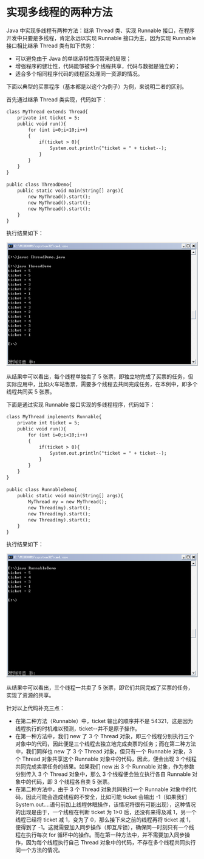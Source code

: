 # 实现多线程的两种方法

Java 中实现多线程有两种方法：继承 Thread 类、实现 Runnable 接口，在程序开发中只要是多线程，肯定永远以实现 Runnable 接口为主，因为实现 Runnable 接口相比继承 Thread 类有如下优势：

- 可以避免由于 Java 的单继承特性而带来的局限；
- 增强程序的健壮性，代码能够被多个线程共享，代码与数据是独立的；
- 适合多个相同程序代码的线程区处理同一资源的情况。

下面以典型的买票程序（基本都是以这个为例子）为例，来说明二者的区别。

首先通过继承 Thread 类实现，代码如下：

```
class MyThread extends Thread{  
    private int ticket = 5;  
    public void run(){  
        for (int i=0;i<10;i++)  
        {  
            if(ticket > 0){  
                System.out.println("ticket = " + ticket--);  
            }  
        }  
    }  
}  
  
public class ThreadDemo{  
    public static void main(String[] args){  
        new MyThread().start();  
        new MyThread().start();  
        new MyThread().start();  
    }  
} 
```

执行结果如下：

![](images/result.png)

从结果中可以看出，每个线程单独卖了 5 张票，即独立地完成了买票的任务，但实际应用中，比如火车站售票，需要多个线程去共同完成任务，在本例中，即多个线程共同买 5 张票。

下面是通过实现 Runnable 接口实现的多线程程序，代码如下：

```
class MyThread implements Runnable{  
    private int ticket = 5;  
    public void run(){  
        for (int i=0;i<10;i++)  
        {  
            if(ticket > 0){  
                System.out.println("ticket = " + ticket--);  
            }  
        }  
    }  
}  
  
public class RunnableDemo{  
    public static void main(String[] args){  
        MyThread my = new MyThread();  
        new Thread(my).start();  
        new Thread(my).start();  
        new Thread(my).start();  
    }  
}
```

执行结果如下：

![](images/result1.png)

从结果中可以看出，三个线程一共卖了 5 张票，即它们共同完成了买票的任务，实现了资源的共享。

针对以上代码补充三点：

- 在第二种方法（Runnable）中，ticket 输出的顺序并不是 54321，这是因为线程执行的时机难以预测，ticket--并不是原子操作。
- 在第一种方法中，我们 new 了 3 个 Thread 对象，即三个线程分别执行三个对象中的代码，因此便是三个线程去独立地完成卖票的任务；而在第二种方法中，我们同样也 new 了 3 个 Thread 对象，但只有一个 Runnable 对象，3 个 Thread 对象共享这个 Runnable 对象中的代码，因此，便会出现 3 个线程共同完成卖票任务的结果。如果我们 new 出 3 个 Runnable 对象，作为参数分别传入 3 个 Thread 对象中，那么 3 个线程便会独立执行各自 Runnable 对象中的代码，即 3 个线程各自卖 5 张票。
- 在第二种方法中，由于 3 个 Thread 对象共同执行一个 Runnable 对象中的代码，因此可能会造成线程的不安全，比如可能 ticket 会输出 -1（如果我们 System.out....语句前加上线程休眠操作，该情况将很有可能出现），这种情况的出现是由于，一个线程在判断 ticket 为 1>0 后，还没有来得及减 1，另一个线程已经将 ticket 减 1，变为了 0，那么接下来之前的线程再将 ticket 减 1，便得到了 -1。这就需要加入同步操作（即互斥锁），确保同一时刻只有一个线程在执行每次 for 循环中的操作。而在第一种方法中，并不需要加入同步操作，因为每个线程执行自己 Thread 对象中的代码，不存在多个线程共同执行同一个方法的情况。
